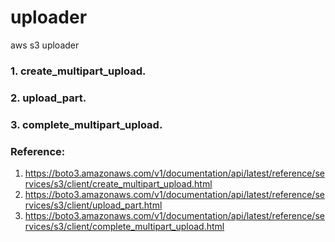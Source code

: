 # uploader
aws s3 uploader


### 1. create_multipart_upload.
### 2. upload_part.
### 3. complete_multipart_upload.
### Reference:
1. https://boto3.amazonaws.com/v1/documentation/api/latest/reference/services/s3/client/create_multipart_upload.html
2. https://boto3.amazonaws.com/v1/documentation/api/latest/reference/services/s3/client/upload_part.html
3. https://boto3.amazonaws.com/v1/documentation/api/latest/reference/services/s3/client/complete_multipart_upload.html